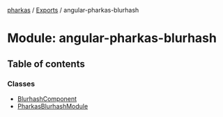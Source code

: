 [pharkas](../README.md) / [Exports](../modules.md) / angular-pharkas-blurhash

# Module: angular-pharkas-blurhash

## Table of contents

### Classes

- [BlurhashComponent](../classes/angular_pharkas_blurhash.BlurhashComponent.md)
- [PharkasBlurhashModule](../classes/angular_pharkas_blurhash.PharkasBlurhashModule.md)
